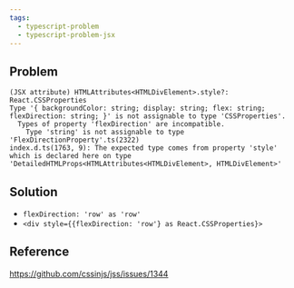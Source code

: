 ```yaml
---
tags:
  - typescript-problem
  - typescript-problem-jsx
---
```

## Problem

```
(JSX attribute) HTMLAttributes<HTMLDivElement>.style?: React.CSSProperties
Type '{ backgroundColor: string; display: string; flex: string; flexDirection: string; }' is not assignable to type 'CSSProperties'.
  Types of property 'flexDirection' are incompatible.
    Type 'string' is not assignable to type 'FlexDirectionProperty'.ts(2322)
index.d.ts(1763, 9): The expected type comes from property 'style' which is declared here on type 'DetailedHTMLProps<HTMLAttributes<HTMLDivElement>, HTMLDivElement>'
```

## Solution

- `flexDirection: 'row' as 'row'`
- `<div style={{flexDirection: 'row'} as React.CSSProperties}>`

## Reference

https://github.com/cssinjs/jss/issues/1344
